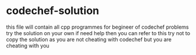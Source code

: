 # codechef-solution
this file will contain all cpp programmes for begineer of codechef problems 
try the solution on your own if need help then you can refer to this
try not to copy the solution as you are not cheating with codechef but you are cheating with you
